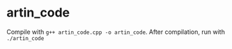 # artin_code

Compile with `g++ artin_code.cpp -o artin_code`. After compilation, run with `./artin_code` 
